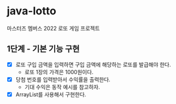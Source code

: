 # java-lotto

마스터즈 멤버스 2022 로또 게임 프로젝트

## 1단계 - 기본 기능 구현

- [x] 로또 구입 금액을 입력하면 구입 금액에 해당하는 로또를 발급해야 한다.
  - 로또 1장의 가격은 1000원이다.
- [x] 당첨 번호를 입력받아서 수익률을 출력한다.
  - 기대 수익은 동작 예시를 참고하자.
- [x] ArrayList를 사용해서 구현한다.